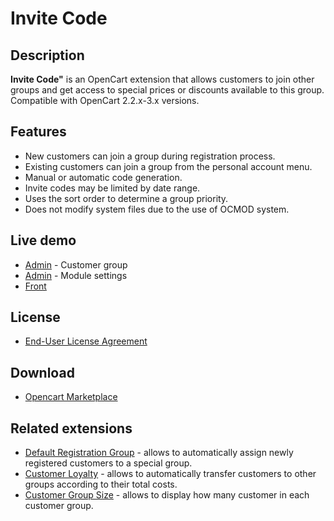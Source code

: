 # Invite Code

## Description
**Invite Code"** is an OpenCart extension that allows customers to join other groups and get access to special prices or discounts available to this group.
Compatible with OpenCart 2.2.x-3.x versions.

## Features
* New customers can join a group during registration process.
* Existing customers can join a group from the personal account menu.
* Manual or automatic code generation.
* Invite codes may be limited by date range.
* Uses the sort order to determine a group priority.
* Does not modify system files due to the use of OCMOD system.

## Live demo
* [Admin](http://ocmod.freevar.com/oc3020/a/admin/index.php?route=customer/customer_group) - Customer group
* [Admin](http://ocmod.freevar.com/oc3020/a/admin/index.php?route=extension/module/invite_code) - Module settings
* [Front](http://ocmod.freevar.com/oc3020/a)

## License
* [End-User License Agreement](EULA.txt)

## Download
* [Opencart Marketplace](https://www.opencart.com/index.php?route=marketplace/extension/info&extension_id=42632)

## Related extensions
* [Default Registration Group](https://www.opencart.com/index.php?route=marketplace/extension/info&extension_id=42480) - allows to automatically assign newly registered customers to a special group.
* [Customer Loyalty](https://www.opencart.com/index.php?route=marketplace/extension/info&extension_id=42642) - allows to automatically transfer customers to other groups according to their total costs.
* [Customer Group Size](https://www.opencart.com/index.php?route=marketplace/extension/info&extension_id=42642) - allows to display how many customer in each customer group.

